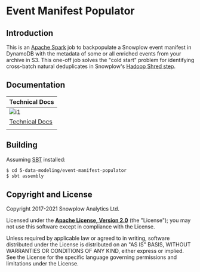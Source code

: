 # Event Manifest Populator

## Introduction

This is an [Apache Spark][spark] job to backpopulate a Snowplow event manifest in DynamoDB with the metadata of some or all enriched events from your archive in S3.
This one-off job solves the "cold start" problem for identifying cross-batch natural deduplicates in Snowplow's [Hadoop Shred step][shredding].

## Documentation

| Technical Docs             |
|----------------------------|
| ![i1][techdocs-image]      |
| [Technical Docs][techdocs] |
|                            |


## Building

Assuming [SBT](https://www.scala-sbt.org/) installed:

```bash
$ cd 5-data-modeling/event-manifest-populator
$ sbt assembly
```

## Copyright and License

Copyright 2017-2021 Snowplow Analytics Ltd.

Licensed under the **[Apache License, Version 2.0][license]** (the "License");
you may not use this software except in compliance with the License.

Unless required by applicable law or agreed to in writing, software
distributed under the License is distributed on an "AS IS" BASIS,
WITHOUT WARRANTIES OR CONDITIONS OF ANY KIND, either express or implied.
See the License for the specific language governing permissions and
limitations under the License.

[spark]: http://spark.apache.org/
[shredding]: https://docs.snowplowanalytics.com/docs/pipeline-components-and-applications/loaders-storage-targets/snowplow-rdb-loader/rdb-shredder/
[techdocs-image]: https://d3i6fms1cm1j0i.cloudfront.net/github/images/techdocs.png
[techdocs]: https://docs.snowplowanalytics.com/docs/pipeline-components-and-applications/loaders-storage-targets/events-manifest-populator/
[license]: http://www.apache.org/licenses/LICENSE-2.0

